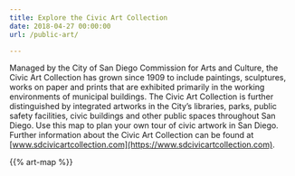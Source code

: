 ```yaml
---
title: Explore the Civic Art Collection
date: 2018-04-27 00:00:00
url: /public-art/

---
```


Managed by the City of San Diego Commission for Arts and Culture, the Civic Art Collection has grown since 1909 to include paintings, sculptures, works on paper and prints that are exhibited primarily in the working environments of municipal buildings. The Civic Art Collection is further distinguished by integrated artworks in the City’s libraries, parks, public safety facilities, civic buildings and other public spaces throughout San Diego. Use this map to plan your own tour of civic artwork in San Diego.  Further information about the Civic Art Collection can be found at [www.sdcivicartcollection.com](https://www.sdcivicartcollection.com).

{{% art-map %}}



